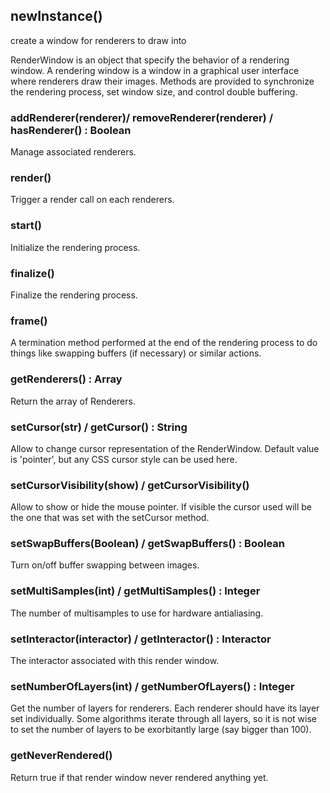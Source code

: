 ## newInstance()

create a window for renderers to draw into

RenderWindow is an object that specify the behavior of a
rendering window. A rendering window is a window in a graphical user
interface where renderers draw their images. Methods are provided to
synchronize the rendering process, set window size, and control double
buffering.

### addRenderer(renderer)/ removeRenderer(renderer) / hasRenderer() : Boolean

Manage associated renderers.

### render()

Trigger a render call on each renderers.

### start()

Initialize the rendering process.

### finalize()

Finalize the rendering process.

### frame()

A termination method performed at the end of the rendering process
to do things like swapping buffers (if necessary) or similar actions.

### getRenderers() : Array

Return the array of Renderers.

### setCursor(str) / getCursor() : String

Allow to change cursor representation of the RenderWindow.
Default value is 'pointer', but any CSS cursor style can be used here.

### setCursorVisibility(show) / getCursorVisibility()

Allow to show or hide the mouse pointer. If visible the cursor used will be the one that was set with the setCursor method.

### setSwapBuffers(Boolean) / getSwapBuffers() : Boolean

Turn on/off buffer swapping between images.

### setMultiSamples(int) / getMultiSamples() : Integer

The number of multisamples to use for hardware antialiasing.

### setInteractor(interactor) / getInteractor() : Interactor

The interactor associated with this render window.

### setNumberOfLayers(int) / getNumberOfLayers() : Integer
 
Get the number of layers for renderers.  Each renderer should have
its layer set individually.  Some algorithms iterate through all layers,
so it is not wise to set the number of layers to be exorbitantly large
(say bigger than 100).

### getNeverRendered()

Return true if that render window never rendered anything yet.
